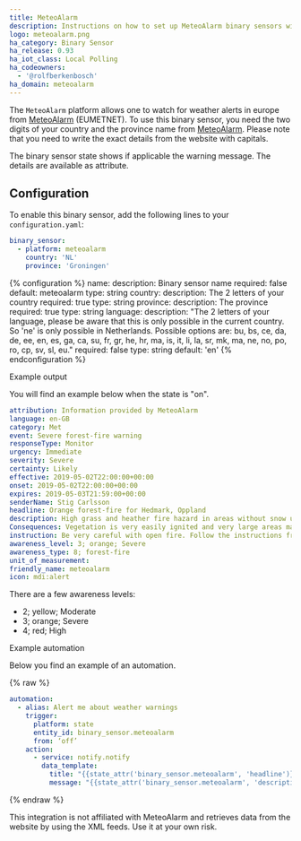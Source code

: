 ```yaml
---
title: MeteoAlarm
description: Instructions on how to set up MeteoAlarm binary sensors within Home Assistant.
logo: meteoalarm.png
ha_category: Binary Sensor
ha_release: 0.93
ha_iot_class: Local Polling
ha_codeowners:
  - '@rolfberkenbosch'
ha_domain: meteoalarm
---
```


The `MeteoAlarm` platform allows one to watch for weather alerts in europe from [MeteoAlarm](https://www.meteoalarm.eu) (EUMETNET). To use this binary sensor, you need the two digits of your country and the province name from  [MeteoAlarm](https://www.meteoalarm.eu). Please note that you need to write the exact details from the website with capitals.

The binary sensor state shows if applicable the warning message. The details are available as attribute.

## Configuration

To enable this binary sensor, add the following lines to your `configuration.yaml`:

```yaml
binary_sensor:
  - platform: meteoalarm
    country: 'NL'
    province: 'Groningen'
```

{% configuration %}
name:
  description: Binary sensor name
  required: false
  default: meteoalarm
  type: string
country:
  description: The 2 letters of your country
  required: true
  type: string
province:
  description: The province
  required: true
  type: string
language:
  description: "The 2 letters of your language, please be aware that this is only possible in the current country. So 'ne' is only possible in Netherlands. Possible options are: bu, bs, ce, da, de, ee, en, es, ga, ca, su, fr, gr, he, hr, ma, is, it, li, la, sr, mk, ma, ne, no, po, ro, cp, sv, sl, eu."
  required: false
  type: string
  default: 'en'
{% endconfiguration %}


Example output

You will find an example below when the state is "on".

```yaml
attribution: Information provided by MeteoAlarm
language: en-GB
category: Met
event: Severe forest-fire warning
responseType: Monitor
urgency: Immediate
severity: Severe
certainty: Likely
effective: 2019-05-02T22:00:00+00:00
onset: 2019-05-02T22:00:00+00:00
expires: 2019-05-03T21:59:00+00:00
senderName: Stig Carlsson
headline: Orange forest-fire for Hedmark, Oppland
description: High grass and heather fire hazard in areas without snow until significant amount of precipitation.
Consequences: Vegetation is very easily ignited and very large areas may be affected.
instruction: Be very careful with open fire. Follow the instructions from the local authorities. Emergency services should assess a necessary level of alertness.
awareness_level: 3; orange; Severe
awareness_type: 8; forest-fire
unit_of_measurement:
friendly_name: meteoalarm
icon: mdi:alert
```

There are a few awareness levels:

* 2; yellow; Moderate
* 3; orange; Severe
* 4; red; High

Example automation

Below you find an example of an automation.

{% raw %}
```yaml
automation:
  - alias: Alert me about weather warnings
    trigger:
      platform: state
      entity_id: binary_sensor.meteoalarm
      from: ‘off’
    action:
      - service: notify.notify
        data_template:
          title: "{{state_attr('binary_sensor.meteoalarm', 'headline')}}"
          message: "{{state_attr('binary_sensor.meteoalarm', 'description')}} is effective on {{state_attr('binary_sensor.meteoalarm', 'effective')}}"
```
{% endraw %}

<div class='note warning'>
This integration is not affiliated with MeteoAlarm and retrieves data from the website by using the XML feeds. Use it at your own risk.
</div>
